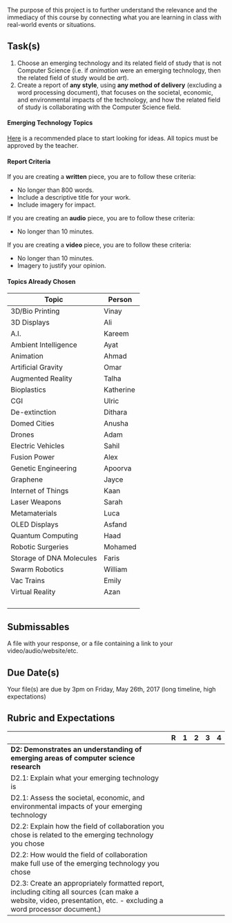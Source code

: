 The purpose of this project is to further understand the relevance and the immediacy of this course by connecting what you are learning in class with real-world events or situations.

Task(s)
-------
1. Choose an emerging technology and its related field of study that is not Computer Science (i.e. if _animation_ were an emerging technology, then the related field of study would be _art_).
2. Create a report of **any style**, using **any method of delivery** (excluding a word processing document), that focuses on the societal, economic, and environmental impacts of the technology, and how the related field of study is collaborating with the Computer Science field.

#### Emerging Technology Topics
[Here](http://en.wikipedia.org/wiki/List_of_emerging_technologies) is a recommended place to start looking for ideas.  All topics must be approved by the teacher.

#### Report Criteria
If you are creating a __written__ piece, you are to follow these criteria:
* No longer than 800 words.
* Include a descriptive title for your work.
* Include imagery for impact.

If you are creating an __audio__ piece, you are to follow these criteria:
* No longer than 10 minutes.

If you are creating a __video__ piece, you are to follow these criteria:
* No longer than 10 minutes.
* Imagery to justify your opinion.

#### Topics Already Chosen

| Topic | Person |
| --- | --- |
| 3D/Bio Printing | Vinay |
| 3D Displays | Ali |
| A.I. | Kareem |
| Ambient Intelligence | Ayat |
| Animation | Ahmad |
| Artificial Gravity | Omar |
| Augmented Reality | Talha |
| Bioplastics | Katherine |
| CGI | Ulric |
| De-extinction | Dithara |
| Domed Cities | Anusha |
| Drones | Adam |
| Electric Vehicles | Sahil |
| Fusion Power | Alex |
| Genetic Engineering | Apoorva |
| Graphene | Jayce |
| Internet of Things | Kaan |
| Laser Weapons | Sarah |
| Metamaterials | Luca |
| OLED Displays | Asfand |
| Quantum Computing | Haad |
| Robotic Surgeries | Mohamed |
| Storage of DNA Molecules | Faris |
| Swarm Robotics | William |
| Vac Trains | Emily |
| Virtual Reality | Azan |
|  |  |
|  |  |
|  |  |
|  |  |

Submissables
------------
A file with your response, or a file containing a link to your video/audio/website/etc.

Due Date(s)
----------
Your file(s) are due by 3pm on Friday, May 26th, 2017 (long timeline, high expectations)

Rubric and Expectations
--------------------------
| | R | 1 | 2 | 3 | 4 |
| --- | --- | --- | --- | --- | --- |
| **D2: Demonstrates an understanding of emerging areas of computer science research** | | | | | |
| D2.1: Explain what your emerging technology is | | | | | |
| D2.1: Assess the societal, economic, and environmental impacts of your emerging technology | | | | | |
| D2.2: Explain how the field of collaboration you chose is related to the emerging technology you chose | | | | | |
| D2.2: How would the field of collaboration make full use of the emerging technology you chose | | | | | |
| D2.3: Create an appropriately formatted report, including citing all sources (can make a website, video, presentation, etc. - excluding a word processor document.) | | | | | |
